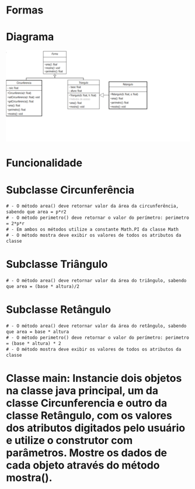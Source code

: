 # Formas

# Diagrama

<img src="diagrama.png"/>

# Funcionalidade

  # Subclasse Circunferência

    # - O método area() deve retornar valor da área da circunferência, sabendo que area = p*r2
    # - O método perimetro() deve retornar o valor do perímetro: perimetro = 2*p*r
    # - Em ambos os métodos utilize a constante Math.PI da classe Math
    # - O método mostra deve exibir os valores de todos os atributos da classe
    
  # Subclasse Triângulo
  
    # - O método area() deve retornar valor da área do triângulo, sabendo que area = (base * altura)/2
    
  # Subclasse Retângulo
  
    # - O método area() deve retornar valor da área do retângulo, sabendo que area = base * altura
    # - O método perimetro() deve retornar o valor do perímetro: perimetro = (base * altura) * 2
    # - O método mostra deve exibir os valores de todos os atributos da classe
    
  # Classe main: Instancie dois objetos na classe java principal, um da classe Circunferencia e outro da classe Retângulo, com os valores dos atributos digitados pelo usuário e utilize o construtor com parâmetros. Mostre os dados de cada objeto através do método mostra().
